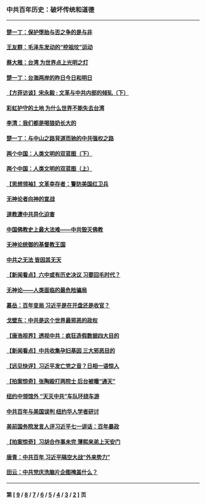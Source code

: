 ### 中共百年历史：破坏传统和道德
---
#### [楚一丁：保护堕胎与否之争的是与非](../../pages/nf1176114/n13815642.md?03260430) 
#### [王友群：毛泽东发动的“挖祖坟”运动](../../pages/nf1176114/n13723639.md?03260430) 
#### [蔡大雅：台湾 为世界点上光明之灯](../../pages/nf1176114/n13531530.md?03260430) 
#### [楚一丁：台海两岸的昨日今日和明日](../../pages/nf1176114/n13531468.md?03260430) 
#### [【方菲访谈】宋永毅 : 文革与中共内部的倾轧（下）](../../pages/nf1176114/n13486836.md?03260430) 
#### [彩虹护守的土地 为什么世界不能失去台湾](../../pages/nf1176114/n13476849.md?03260430) 
#### [李清：我们都是喝狼奶长大的](../../pages/nf1176114/n13471478.md?03260430) 
#### [楚一丁：与中山之路背道而驰的中共强权之路](../../pages/nf1176114/n13437270.md?03260430) 
#### [两个中国：人类文明的双蓝图（下）](../../pages/nf1176114/n13423132.md?03260430) 
#### [两个中国：人类文明的双蓝图（上）](../../pages/nf1176114/n13422687.md?03260430) 
#### [【思想领袖】文革幸存者：警防美国红卫兵](../../pages/nf1176114/n13339289.md?03260430) 
#### [无神论者向神的宣战](../../pages/nf1176114/n13281535.md?03260430) 
#### [道教遭中共异化迫害](../../pages/nf1176114/n13281463.md?03260430) 
#### [中国佛教史上最大法难——中共毁灭佛教](../../pages/nf1176114/n13281397.md?03260430) 
#### [无神论统御的基督教王国](../../pages/nf1176114/n13281280.md?03260430) 
#### [中共之无法 皆因其无天](../../pages/nf1176114/n13281088.md?03260430) 
#### [【新闻看点】六中或有历史决议 习要回毛时代？](../../pages/nf1176114/n13222895.md?03260430) 
#### [无神论——人类面临的最危险骗局](../../pages/nf1176114/n13196137.md?03260430) 
#### [慕岳：百年变局 习近平是在开盘还是收官？](../../pages/nf1176114/n13206516.md?03260430) 
#### [戈壁东：中共是这个世界最邪恶的政权](../../pages/nf1176114/n13085641.md?03260430) 
#### [【唐浩视界】透视中共：疯狂造假数据四大目的](../../pages/nf1176114/n13080590.md?03260430) 
#### [【新闻看点】中共收集孕妇基因 三大邪恶目的](../../pages/nf1176114/n13077182.md?03260430) 
#### [【远见快评】习近平发亡党之音？日相一语惊人](../../pages/nf1176114/n13074809.md?03260430) 
#### [【拍案惊奇】张陶殴打两院士 后台被曝“通天”](../../pages/nf1176114/n13070496.md?03260430) 
#### [纽约中领馆外 “天灭中共”车队环绕车游](../../pages/nf1176114/n13070693.md?03260430) 
#### [中共百年与美国误判 纽约华人学者研讨](../../pages/nf1176114/n13067969.md?03260430) 
#### [美前国务院发言人评习近平七一讲话：百年暴政](../../pages/nf1176114/n13066986.md?03260430) 
#### [【拍案惊奇】习胡合作事未完 薄熙来弟上天安门](../../pages/nf1176114/n13065867.md?03260430) 
#### [唐青：中共百年 习近平隔空大战“外来势力”](../../pages/nf1176114/n13065976.md?03260430) 
#### [田云：中共党庆洗脑片企图掩盖什么？](../../pages/nf1176114/n13064395.md?03260430) 

---
#### 第 [ [9](./9.md?03260430) / [8](./8.md?03260430) / [7](./7.md?03260430) / [6](./6.md?03260430) / [5](./5.md?03260430) / [4](./4.md?03260430) / [3](./3.md?03260430) / [2](./2.md?03260430) ] 页
